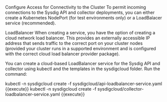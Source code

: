 Configure Access for Connectivity to the Cluster 
To permit incoming connections to the Sysdig API and collector deployments, you can either create a Kubernetes NodePort (for test environments only) or a LoadBalacer service (recommended). 

LoadBalancer 
When creating a service, you have the option of creating a cloud network load balancer. This provides an externally accessible IP address that sends traffic to the correct port on your cluster nodes (provided your cluster runs in a supported environment and is configured with the correct cloud load balancer provider package).

You can create a cloud-based LoadBalancer service for the Sysdig API and collector using kubectl and the templates in the sysdigcloud folder.
Run the command: 

kubectl -n sysdigcloud create -f sysdigcloud/api-loadbalancer-service.yaml {{execute}}
kubectl -n sysdigcloud create -f sysdigcloud/collector-loadbalancer-service.yaml {{execute}}

